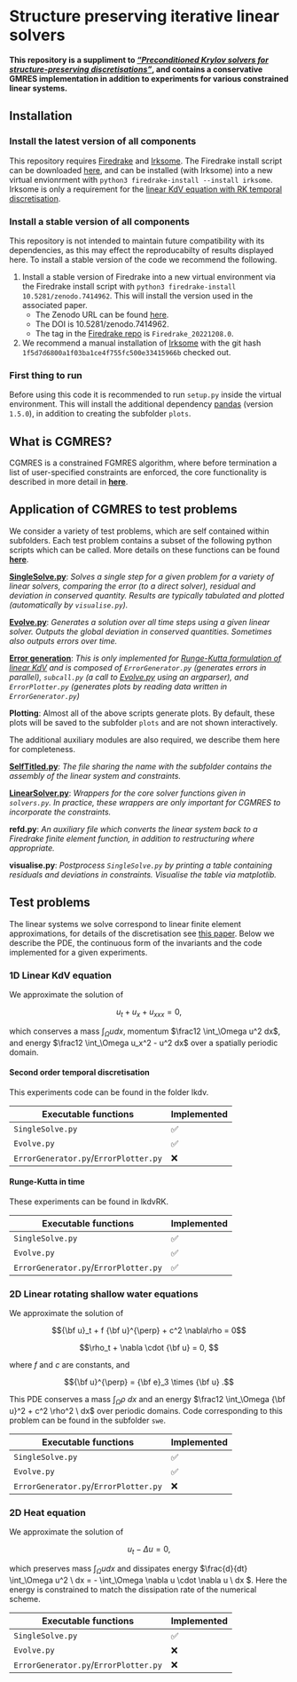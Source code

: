 # Structure preserving iterative linear solvers

**This repository is a suppliment to _[“Preconditioned Krylov solvers for structure-preserving discretisations”](https://doi.org/10.48550/arXiv.2212.05127)_, and contains a conservative GMRES implementation in addition to experiments for various constrained linear systems.**

## Installation

### Install the latest version of all components

This repository requires [Firedrake](https://www.firedrakeproject.org/) and [Irksome](https://firedrakeproject.github.io/Irksome). The Firedrake install script can be downloaded [here](https://www.firedrakeproject.org/download.html), and can be installed (with Irksome) into a new virtual envionrment with `python3 firedrake-install --install irksome`. Irksome is only a requirement for the [linear KdV equation with RK temporal discretisation](#runge-kutta-in-time).

### Install a stable version of all components

This repository is not intended to maintain future compatibility with its dependencies, as this may effect the reproducabilty of results displayed here. To install a stable version of the code we recommend the following.

1. Install a stable version of Firedrake into a new virtual environment via the Firedrake install script with `python3 firedrake-install 10.5281/zenodo.7414962`. This will install the version used in the associated paper. 
   - The Zenodo URL can be found [here](https://zenodo.org/record/7414962).
   - The DOI is 10.5281/zenodo.7414962.
   - The tag in the [Firedrake repo](https://github.com/firedrakeproject/firedrake) is `Firedrake_20221208.0`. 
3. We recommend a manual installation of [Irksome](https://firedrakeproject.github.io/Irksome) with the git hash `1f5d7d6800a1f03ba1ce4f755fc500e33415966b` checked out.

### First thing to run

Before using this code it is recommended to run `setup.py` inside the virtual environment. This will install the additional dependency [pandas](https://pandas.pydata.org) (version `1.5.0`), in addition to creating the subfolder `plots`.

## What is CGMRES?

CGMRES is a constrained FGMRES algorithm, where before termination a list of user-specified constraints are enforced, the core functionality is described in more detail in **[here](docs/solvers.md)**. 

## Application of CGMRES to test problems

We consider a variety of test problems, which are self contained within subfolders. Each test problem contains a subset of the following python scripts which can be called. More details on these functions can be found **[here](docs/experiments.md)**.

**[SingleSolve.py](docs/experiments.md#singlesolve.py)**: _Solves a single step for a given problem for a variety of linear solvers, comparing the error (to a direct solver), residual and deviation in conserved quantity. Results are typically tabulated and plotted (automatically by `visualise.py`)._

**[Evolve.py](docs/experiments.md#evolve.py)**: _Generates a solution over all time steps using a given linear solver. Outputs the global deviation in conserved quantities. Sometimes also outputs errors over time._

**[Error generation](docs/experiments.md#error-generation)**: _This is only implemented for [Runge-Kutta formulation of linear KdV](#runge-kutta-in-time) and is composed of `ErrorGenerator.py` (generates errors in parallel), `subcall.py` (a call to [Evolve.py](docs/experiments.md#evolve.py) using an argparser), and `ErrorPlotter.py` (generates plots by reading data written in `ErrorGenerator.py`)_

**Plotting**: Almost all of the above scripts generate plots. By default, these plots will be saved to the subfolder `plots` and are not shown interactively.

The additional auxiliary modules are also required, we describe them here for completeness. 

**[SelfTitled.py](docs/experiments.md#selftitled.py)**: _The file sharing the name with the subfolder contains the assembly of the linear system and constraints._

**[LinearSolver.py](docs/experiments.md#linearsolver.py)**: _Wrappers for the core solver functions given in `solvers.py`. In practice, these wrappers are only important for CGMRES to incorporate the constraints._

**refd.py**: _An auxiliary file which converts the linear system back to a Firedrake finite element function, in addition to restructuring where appropriate._

**visualise.py**: _Postprocess `SingleSolve.py` by printing a table containing residuals and deviations in constraints. Visualise the table via matplotlib._

## Test problems

The linear systems we solve correspond to linear finite element approximations, for details of the discretisation see [this paper](#structure-preserving-iterative-linear-solvers). Below we describe the PDE, the continuous form of the invariants and the code implemented for a given experiments.

### 1D Linear KdV equation

We approximate the solution of
```math
u_t + u_x + u_{xxx} = 0,
```
which conserves a mass $\int_\Omega u dx$, momentum $\frac12 \int_\Omega u^2 dx$, and energy $\frac12 \int_\Omega u_x^2 - u^2 dx$ over a spatially periodic domain.

#### Second order temporal discretisation

This experiments code can be found in the folder lkdv.

| Executable functions                  | Implemented        |
| ------------------------------------- | ------------------ |
| `SingleSolve.py`                      | :white_check_mark: |
| `Evolve.py`                           | :white_check_mark: |
| `ErrorGenerator.py`/`ErrorPlotter.py` | :x:                |

#### Runge-Kutta in time

These experiments can be found in lkdvRK.

| Executable functions                  | Implemented        |
| ------------------------------------- | ------------------ |
| `SingleSolve.py`                      | :white_check_mark: |
| `Evolve.py`                           | :white_check_mark: |
| `ErrorGenerator.py`/`ErrorPlotter.py` | :white_check_mark: |

### 2D Linear rotating shallow water equations

We approximate the solution of 
```math
{\bf u}_t + f {\bf u}^{\perp} + c^2 \nabla\rho = 0
```
```math
\rho_t + \nabla \cdot {\bf u} = 0, 
```
where $f$ and $c$ are constants, and
```math
{\bf u}^{\perp} = {\bf e}_3 \times {\bf u}
.
```
This PDE conserves a mass $\int_\Omega \rho \ dx$ and an energy $\frac12 \int_\Omega {\bf u}^2 + c^2 \rho^2 \ dx$ over periodic domains. Code corresponding to this problem can be found in the subfolder `swe`.

| Executable functions                  | Implemented        |
| ------------------------------------- | ------------------ |
| `SingleSolve.py`                      | :white_check_mark: |
| `Evolve.py`                           | :white_check_mark: |
| `ErrorGenerator.py`/`ErrorPlotter.py` | :x:                |

### 2D Heat equation

We approximate the solution of 
```math
u_t - \Delta u = 0
,
```
which preserves mass $\int_\Omega u dx$ and dissipates energy $\frac{d}{dt} \int_\Omega u^2 \ dx = - \int_\Omega \nabla u \cdot \nabla u \ dx $. Here the energy is constrained to match the dissipation rate of the numerical scheme.

| Executable functions                  | Implemented        |
| ------------------------------------- | ------------------ |
| `SingleSolve.py`                      | :white_check_mark: |
| `Evolve.py`                           | :x:                |
| `ErrorGenerator.py`/`ErrorPlotter.py` | :x:                |
